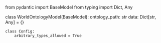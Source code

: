 from pydantic import BaseModel
from typing import Dict, Any

class WorldOntologyModel(BaseModel):
    ontology_path: str
    data: Dict[str, Any] = {}

    class Config:
        arbitrary_types_allowed = True